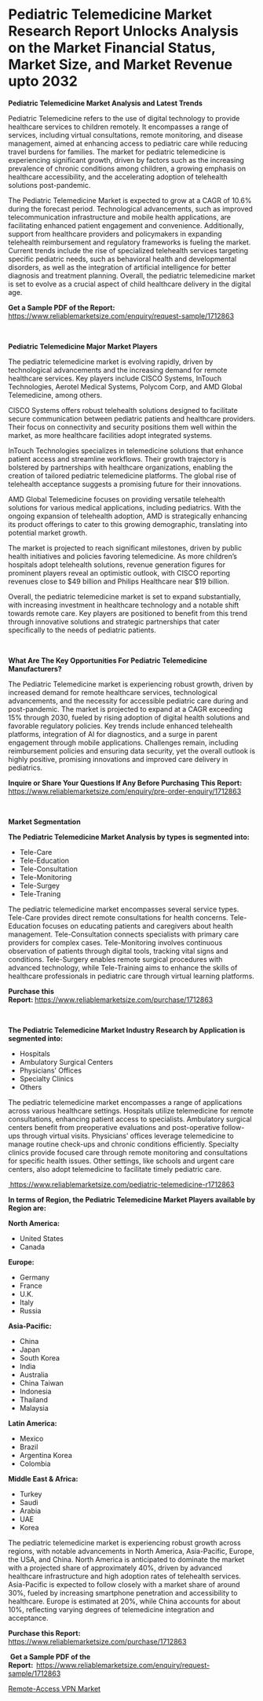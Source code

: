 <p><h1>Pediatric Telemedicine Market Research Report Unlocks Analysis on the Market Financial Status, Market Size, and Market Revenue upto 2032</h1></p><p><strong>Pediatric Telemedicine Market Analysis and Latest Trends</strong></p>
<p><p>Pediatric Telemedicine refers to the use of digital technology to provide healthcare services to children remotely. It encompasses a range of services, including virtual consultations, remote monitoring, and disease management, aimed at enhancing access to pediatric care while reducing travel burdens for families. The market for pediatric telemedicine is experiencing significant growth, driven by factors such as the increasing prevalence of chronic conditions among children, a growing emphasis on healthcare accessibility, and the accelerating adoption of telehealth solutions post-pandemic.</p><p>The Pediatric Telemedicine Market is expected to grow at a CAGR of 10.6% during the forecast period. Technological advancements, such as improved telecommunication infrastructure and mobile health applications, are facilitating enhanced patient engagement and convenience. Additionally, support from healthcare providers and policymakers in expanding telehealth reimbursement and regulatory frameworks is fueling the market. Current trends include the rise of specialized telehealth services targeting specific pediatric needs, such as behavioral health and developmental disorders, as well as the integration of artificial intelligence for better diagnosis and treatment planning. Overall, the pediatric telemedicine market is set to evolve as a crucial aspect of child healthcare delivery in the digital age.</p></p>
<p><strong>Get a Sample PDF of the Report:&nbsp;</strong> <a href="https://www.reliablemarketsize.com/enquiry/request-sample/1712863?utm_campaign=3198&utm_medium=2&utm_source=Github&utm_content=ia&utm_term=28032025&utm_id=pediatric-telemedicine">https://www.reliablemarketsize.com/enquiry/request-sample/1712863</a></p>
<p>&nbsp;</p>
<p><strong>Pediatric Telemedicine Major Market Players</strong></p>
<p><p>The pediatric telemedicine market is evolving rapidly, driven by technological advancements and the increasing demand for remote healthcare services. Key players include CISCO Systems, InTouch Technologies, Aerotel Medical Systems, Polycom Corp, and AMD Global Telemedicine, among others. </p><p>CISCO Systems offers robust telehealth solutions designed to facilitate secure communication between pediatric patients and healthcare providers. Their focus on connectivity and security positions them well within the market, as more healthcare facilities adopt integrated systems.</p><p>InTouch Technologies specializes in telemedicine solutions that enhance patient access and streamline workflows. Their growth trajectory is bolstered by partnerships with healthcare organizations, enabling the creation of tailored pediatric telemedicine platforms. The global rise of telehealth acceptance suggests a promising future for their innovations.</p><p>AMD Global Telemedicine focuses on providing versatile telehealth solutions for various medical applications, including pediatrics. With the ongoing expansion of telehealth adoption, AMD is strategically enhancing its product offerings to cater to this growing demographic, translating into potential market growth.</p><p>The market is projected to reach significant milestones, driven by public health initiatives and policies favoring telemedicine. As more children’s hospitals adopt telehealth solutions, revenue generation figures for prominent players reveal an optimistic outlook, with CISCO reporting revenues close to $49 billion and Philips Healthcare near $19 billion.</p><p>Overall, the pediatric telemedicine market is set to expand substantially, with increasing investment in healthcare technology and a notable shift towards remote care. Key players are positioned to benefit from this trend through innovative solutions and strategic partnerships that cater specifically to the needs of pediatric patients.</p></p>
<p>&nbsp;</p>
<p><strong>What Are The Key Opportunities For Pediatric Telemedicine Manufacturers?</strong></p>
<p><p>The Pediatric Telemedicine market is experiencing robust growth, driven by increased demand for remote healthcare services, technological advancements, and the necessity for accessible pediatric care during and post-pandemic. The market is projected to expand at a CAGR exceeding 15% through 2030, fueled by rising adoption of digital health solutions and favorable regulatory policies. Key trends include enhanced telehealth platforms, integration of AI for diagnostics, and a surge in parent engagement through mobile applications. Challenges remain, including reimbursement policies and ensuring data security, yet the overall outlook is highly positive, promising innovations and improved care delivery in pediatrics.</p></p>
<p><strong>Inquire or Share Your Questions If Any Before Purchasing This Report:</strong> <a href="https://www.reliablemarketsize.com/enquiry/pre-order-enquiry/1712863?utm_campaign=3198&utm_medium=2&utm_source=Github&utm_content=ia&utm_term=28032025&utm_id=pediatric-telemedicine">https://www.reliablemarketsize.com/enquiry/pre-order-enquiry/1712863</a></p>
<p>&nbsp;</p>
<p><strong>Market Segmentation</strong></p>
<p><strong>The Pediatric Telemedicine Market Analysis by types is segmented into:</strong></p>
<p><ul><li>Tele-Care</li><li>Tele-Education</li><li>Tele-Consultation</li><li>Tele-Monitoring</li><li>Tele-Surgey</li><li>Tele-Traning</li></ul></p>
<p><p>The pediatric telemedicine market encompasses several service types. Tele-Care provides direct remote consultations for health concerns. Tele-Education focuses on educating patients and caregivers about health management. Tele-Consultation connects specialists with primary care providers for complex cases. Tele-Monitoring involves continuous observation of patients through digital tools, tracking vital signs and conditions. Tele-Surgery enables remote surgical procedures with advanced technology, while Tele-Training aims to enhance the skills of healthcare professionals in pediatric care through virtual learning platforms.</p></p>
<p><strong>Purchase this Report:&nbsp;</strong><a href="https://www.reliablemarketsize.com/purchase/1712863?utm_campaign=3198&utm_medium=2&utm_source=Github&utm_content=ia&utm_term=28032025&utm_id=pediatric-telemedicine">https://www.reliablemarketsize.com/purchase/1712863</a></p>
<p>&nbsp;</p>
<p><strong>The Pediatric Telemedicine Market Industry Research by Application is segmented into:</strong></p>
<p><ul><li>Hospitals</li><li>Ambulatory Surgical Centers</li><li>Physicians’ Offices</li><li>Specialty Clinics</li><li>Others</li></ul></p>
<p><p>The pediatric telemedicine market encompasses a range of applications across various healthcare settings. Hospitals utilize telemedicine for remote consultations, enhancing patient access to specialists. Ambulatory surgical centers benefit from preoperative evaluations and post-operative follow-ups through virtual visits. Physicians’ offices leverage telemedicine to manage routine check-ups and chronic conditions efficiently. Specialty clinics provide focused care through remote monitoring and consultations for specific health issues. Other settings, like schools and urgent care centers, also adopt telemedicine to facilitate timely pediatric care.</p></p>
<p><a href="https://www.reliablemarketsize.com/pediatric-telemedicine-r1712863?utm_campaign=3198&utm_medium=2&utm_source=Github&utm_content=ia&utm_term=28032025&utm_id=pediatric-telemedicine">&nbsp;https://www.reliablemarketsize.com/pediatric-telemedicine-r1712863</a></p>
<p><strong>In terms of Region, the Pediatric Telemedicine Market Players available by Region are:</strong></p>
<p>
    <p> <strong> North America: </strong>
        <ul>
            <li>United States</li>
            <li>Canada</li>
        </ul>
        </p> 
    <p> <strong> Europe: </strong>
        <ul>
            <li>Germany</li>
            <li>France</li>
            <li>U.K.</li>
            <li>Italy</li>
            <li>Russia</li>
        </ul>
        </p> 
    <p> <strong> Asia-Pacific: </strong>
        <ul>
            <li>China</li>
            <li>Japan</li>
            <li>South Korea</li>
            <li>India</li>
            <li>Australia</li>
            <li>China Taiwan</li>
            <li>Indonesia</li>
            <li>Thailand</li>
            <li>Malaysia</li>
        </ul>
        </p> 
    <p> <strong> Latin America: </strong>
        <ul>
            <li>Mexico</li>
            <li>Brazil</li>
            <li>Argentina Korea</li>
            <li>Colombia</li>
        </ul>
        </p> 
    <p> <strong> Middle East & Africa: </strong>
        <ul>
            <li>Turkey</li>
            <li>Saudi</li>
            <li>Arabia</li>
            <li>UAE</li>
            <li>Korea</li>
        </ul>
    </p>
    </p>
<p><p>The pediatric telemedicine market is experiencing robust growth across regions, with notable advancements in North America, Asia-Pacific, Europe, the USA, and China. North America is anticipated to dominate the market with a projected share of approximately 40%, driven by advanced healthcare infrastructure and high adoption rates of telehealth services. Asia-Pacific is expected to follow closely with a market share of around 30%, fueled by increasing smartphone penetration and accessibility to healthcare. Europe is estimated at 20%, while China accounts for about 10%, reflecting varying degrees of telemedicine integration and acceptance.</p></p>
<p><strong>Purchase this Report: </strong><a href="https://www.reliablemarketsize.com/purchase/1712863?utm_campaign=3198&utm_medium=2&utm_source=Github&utm_content=ia&utm_term=28032025&utm_id=pediatric-telemedicine">https://www.reliablemarketsize.com/purchase/1712863</a></p>
<p>&nbsp;<strong>Get a Sample PDF of the Report:&nbsp;&nbsp;</strong><a href="https://www.reliablemarketsize.com/enquiry/request-sample/1712863?utm_campaign=3198&utm_medium=2&utm_source=Github&utm_content=ia&utm_term=28032025&utm_id=pediatric-telemedicine">https://www.reliablemarketsize.com/enquiry/request-sample/1712863</a></p>
<p><strong></strong></p>
<p><p><a href="https://github.com/zurubting/Market-Research-Report-List-1/blob/main/remote-access-vpn-market.md?utm_campaign=3198&utm_medium=2&utm_source=Github&utm_content=ia&utm_term=28032025&utm_id=pediatric-telemedicine">Remote-Access VPN Market</a></p></p>